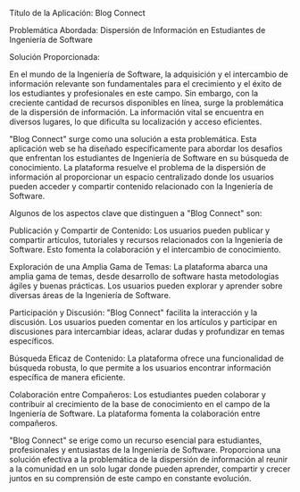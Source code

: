 Título de la Aplicación: Blog Connect

Problemática Abordada: Dispersión de Información en Estudiantes de Ingeniería de Software

Solución Proporcionada:

En el mundo de la Ingeniería de Software, la adquisición y el intercambio de información relevante son fundamentales para el crecimiento y el éxito de los estudiantes y profesionales en este campo. Sin embargo, con la creciente cantidad de recursos disponibles en línea, surge la problemática de la dispersión de información. La información vital se encuentra en diversos lugares, lo que dificulta su localización y acceso eficientes.

"Blog Connect" surge como una solución a esta problemática. Esta aplicación web se ha diseñado específicamente para abordar los desafíos que enfrentan los estudiantes de Ingeniería de Software en su búsqueda de conocimiento. La plataforma resuelve el problema de la dispersión de información al proporcionar un espacio centralizado donde los usuarios pueden acceder y compartir contenido relacionado con la Ingeniería de Software.

Algunos de los aspectos clave que distinguen a "Blog Connect" son:

Publicación y Compartir de Contenido: Los usuarios pueden publicar y compartir artículos, tutoriales y recursos relacionados con la Ingeniería de Software. Esto fomenta la colaboración y el intercambio de conocimiento.

Exploración de una Amplia Gama de Temas: La plataforma abarca una amplia gama de temas, desde desarrollo de software hasta metodologías ágiles y buenas prácticas. Los usuarios pueden explorar y aprender sobre diversas áreas de la Ingeniería de Software.

Participación y Discusión: "Blog Connect" facilita la interacción y la discusión. Los usuarios pueden comentar en los artículos y participar en discusiones para intercambiar ideas, aclarar dudas y profundizar en temas específicos.

Búsqueda Eficaz de Contenido: La plataforma ofrece una funcionalidad de búsqueda robusta, lo que permite a los usuarios encontrar información específica de manera eficiente.

Colaboración entre Compañeros: Los estudiantes pueden colaborar y contribuir al crecimiento de la base de conocimiento en el campo de la Ingeniería de Software. La plataforma fomenta la colaboración entre compañeros.

"Blog Connect" se erige como un recurso esencial para estudiantes, profesionales y entusiastas de la Ingeniería de Software. Proporciona una solución efectiva a la problemática de la dispersión de información al reunir a la comunidad en un solo lugar donde pueden aprender, compartir y crecer juntos en su comprensión de este campo en constante evolución.
